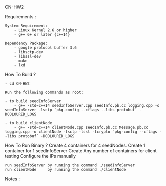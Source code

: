 CN-HW2

Requirements : 

    System Requirement:
        - Linux Kernel 2.6 or higher
        - g++ 6+ or later {c++14}
    
    Dependency Package:
        - google protocol buffer 3.6
        - libsctp-dev 
        - libssl-dev
        - make
        - lxd
        

How To Build ?

    - cd CN-HW2
    
    Run the following commands as root:
    
    - to build seedInfoServer
        - g++ -std=c++14 seedInfoServer.cpp seedInfo.pb.cc logging.cpp -o seedInfoServer -lsctp `pkg-config --cflags --libs protobuf` -DCOLOURED_LOGS
        
    - to build clientNode
        - g++ -std=c++14 clientNode.cpp seedInfo.pb.cc Message.pb.cc logging.cpp -o clientNode -lsctp -lssl -lcrypto `pkg-config --cflags --libs protobuf` -DCOLOURED_LOGS
    
How To Run Binary ?
    Create 4 containers for 4 seedNodes. 
    Create 1 container for 1 seedInfoServer
    Create Any number of containers for client testing
    Configure the IPs manually
    
    run seedInfoServer by running the command ./seedInfoServer
    run clientNode     by running the command ./clientNode
        
Notes : 
     
    
    
    
